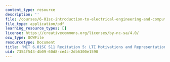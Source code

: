 ```yaml
---
content_type: resource
description: ''
file: /courses/6-01sc-introduction-to-electrical-engineering-and-computer-science-i-spring-2011/7354f5434b0960d8ce4c2db6300e1590_MIT6_01SC_rec5_300k.pdf
file_type: application/pdf
learning_resource_types: []
license: https://creativecommons.org/licenses/by-nc-sa/4.0/
ocw_type: OCWFile
resourcetype: Document
title: 'MIT 6.01SC S11 Recitation 5: LTI Motivations and Representations Transcript'
uid: 7354f543-4b09-60d8-ce4c-2db6300e1590
---
```

